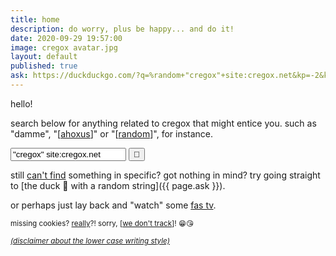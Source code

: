 ```yaml
---
title: home
description: do worry, plus be happy... and do it!
date: 2020-09-29 19:57:00
image: cregox avatar.jpg
layout: default
published: true
ask: https://duckduckgo.com/?q=%random+"cregox"+site:cregox.net&kp=-2&k1=-1&kj=g2&kam=osm
---
```


hello!

search below for anything related to cregox that might entice you. such as "damme", "[[ahoxus](/ahoxus)]" or "[[random](/random)]", for instance.

<form name="searchForm" class="search" method="get" action="https://duckduckgo.com" onsubmit="return duckFix();">
<input type="hidden" name="kam" value="osm">
<input type="hidden" name="kp" value="-2">
<input type="hidden" name="k1" value="-1">
<input type="hidden" name="kj" value="g2">
<input type="text" name="q" placeholder="duck search" value='"cregox" site:cregox.net'>
<input type="hidden" name="hq" value="">
<input type="submit" value="🔎">
</form>

still [can't find](/duck) something in specific? got nothing in mind? try going straight to [the duck 🦆 with a random string]({{ page.ask }}).

or perhaps just lay back and "watch" some [fas tv](/tv).

<small> missing cookies? [really](/reality)?! sorry, [[we don't track](/tracking)]! 😁😘 </small>

<small> _[(disclaimer about the lower case writing style)](/locaws)_ </small>

<script> (function() {
    window.onhashchange = updateAll;
    window.onpopstate = updateAll;
//    window.onfocus = updateAll;
    var term = sample([
        'random', 'basiux', 'fuck', 'reason of life', 'trs', 'rfc',
        'imrs', 'password', 'faq', 'brain', 'philosophy', 'help',
        'data', 'backup', 'science', 'skeptic', 'spam', 'magic',
        'ahoxus', 'religion', 'nynphormartisct', 'crazy', 'art',
        'wanderful', 'video', 'film', 'rating', 'scale'
    ]);
    var linksUpdated = [];
    var urlParams = new URLSearchParams(window.location.search);

    function updateAll () {
        updateLinks();
        vq.value = urlParams.get("q");
//        q.defaultValue = q.value;
//        document.searchForm.refresh();
    }

    document.searchForm.q.setAttribute("name", "vq");
    document.searchForm.hq.setAttribute("name", "q");
    var q = document.searchForm.q;
    var vq = document.searchForm.vq;
    document.searchForm.onsubmit = function duckFix () {
        q.value = vq.value;
        if (q.value.length == 0) {
            q.value = term;
        }
        var askURL = new URL('{{ page.ask }}');
        var ask = askURL.searchParams;
        q.value += ask.get("q").replace("%random", "");
    }

    updateAll();
    function updateLinks () {
        var hashTerm = getHashQueryStringValue('q');
        if (hashTerm) term = hashTerm;
        linksUpdated.forEach(function(original){
            original.item.href = original.href.replace('%random', term);
        })
        document.querySelectorAll('a[href*="%random"]').forEach(function(item){
            linksUpdated.push({item: item, href: item.href, term: term});
            item.href = item.href.replace('%random', term);
        })
    }
    function sample (items) {
        return items[Math.floor(Math.random() * items.length)];
    }
    function getHashQueryStringValue (key) {  
      return decodeURIComponent(window.location.hash.replace(new RegExp("^(?:.*[&\\#]" + encodeURIComponent(key).replace(/[\.\+\*]/g, "\\$&") + "(?:\\=([^&]*))?)?.*$", "i"), "$1"));  
    }
})(); </script>
